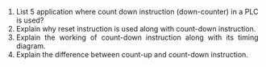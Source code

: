 <ol style="text-align: justify;">
<li>List 5 application where count down instruction (down-counter) in a PLC is used?</li>
<li> Explain why reset instruction is used along with count-down instruction.</li>
<li> Explain the working of count-down instruction along with its timing diagram.</li>
<li> Explain the difference between count-up and count-down instruction.</li>
</ol>
